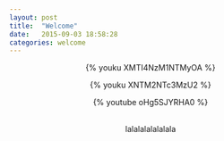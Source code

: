 ```yaml
---
layout: post
title:  "Welcome"
date:   2015-09-03 18:58:28
categories: welcome
---
```


<!-- {% youku XNTc2ODk1NjI0 500 400 %} -->
<center>
<body>
<!-- {% youku XNTc2ODk1NjI0 %}
{% tudou XNTc2ODk1NjI0 %}
{% youku XNTc2ODk1NjI0 500 400 %}
{% tudou XNTc2ODk1NjI0 500 400 %} -->
{% youku XMTI4NzM1NTMyOA %}

{% youku XNTM2NTc3MzU2 %}

{% youtube oHg5SJYRHA0 %}

<!-- {% youtube oHg5SJYRHA0 500 400 %} -->
</body>

<br>lalalalalalalala
</center>